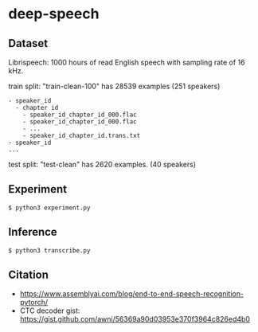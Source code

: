 # deep-speech

## Dataset
Librispeech: 1000 hours of read English speech with sampling rate of 16 kHz.

train split: "train-clean-100" has 28539 examples (251 speakers)
```
- speaker_id
  - chapter id
    - speaker_id_chapter_id_000.flac
    - speaker_id_chapter_id_000.flac
    - ...
    - speaker_id_chapter_id.trans.txt
- speaker_id
...  
```
test split: "test-clean" has 2620 examples. (40 speakers)

## Experiment
```
$ python3 experiment.py
```

## Inference
```
$ python3 transcribe.py
```

## Citation
- https://www.assemblyai.com/blog/end-to-end-speech-recognition-pytorch/
- CTC decoder gist: https://gist.github.com/awni/56369a90d03953e370f3964c826ed4b0
